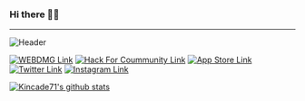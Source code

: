 ### Hi there 👋🏽
---

![Header](/Users/koats/Sites/kincade71/Header.png)

[![WEBDMG Link](https://img.shields.io/badge/Company-WEBDMG-blue.svg?style=flat)](https://webdmg.com) [![Hack For Coummunity Link](https://img.shields.io/badge/Non_Profit-Hack_For_Community-Green.svg?style=flat)](http://Hackforcommunity.org) [![App Store Link](https://img.shields.io/badge/App_Store-WEBDMG-blue.svg?style=flat)](https://apps.apple.com/bt/developer/webdmg-llc/id569538530?at=1l3v8RA) [![Twitter Link](https://img.shields.io/badge/Twitter-@WEBDMG-blue.svg?style=flat)](https://twitter.com/webdmg) [![Instagram Link](https://img.shields.io/badge/Instagram-@WEBDMG-red.svg?style=flat)](https://instagram.com/webdmg) 

[![Kincade71's github stats](https://github-readme-stats.vercel.app/api?username=kincade71&count_private=trueshow_icons=true)](https://github.com/WEBDMG)




